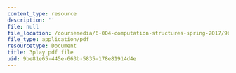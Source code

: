 ```yaml
---
content_type: resource
description: ''
file: null
file_location: /coursemedia/6-004-computation-structures-spring-2017/9be81e65445e663b5835178e81914d4e_UW9k06c63ts.pdf
file_type: application/pdf
resourcetype: Document
title: 3play pdf file
uid: 9be81e65-445e-663b-5835-178e81914d4e
---
```


